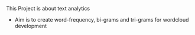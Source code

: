 This Project is about text analytics

* Aim is to create word-frequency, bi-grams and tri-grams for wordcloud development

